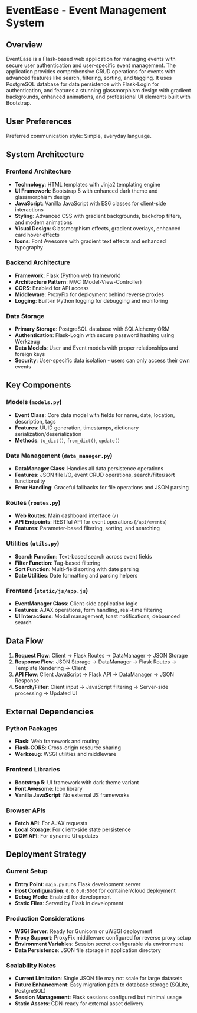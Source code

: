 # EventEase - Event Management System

## Overview

EventEase is a Flask-based web application for managing events with secure user authentication and user-specific event management. The application provides comprehensive CRUD operations for events with advanced features like search, filtering, sorting, and tagging. It uses PostgreSQL database for data persistence with Flask-Login for authentication, and features a stunning glassmorphism design with gradient backgrounds, enhanced animations, and professional UI elements built with Bootstrap.

## User Preferences

Preferred communication style: Simple, everyday language.

## System Architecture

### Frontend Architecture
- **Technology**: HTML templates with Jinja2 templating engine
- **UI Framework**: Bootstrap 5 with enhanced dark theme and glassmorphism design
- **JavaScript**: Vanilla JavaScript with ES6 classes for client-side interactions
- **Styling**: Advanced CSS with gradient backgrounds, backdrop filters, and modern animations
- **Visual Design**: Glassmorphism effects, gradient overlays, enhanced card hover effects
- **Icons**: Font Awesome with gradient text effects and enhanced typography

### Backend Architecture
- **Framework**: Flask (Python web framework)
- **Architecture Pattern**: MVC (Model-View-Controller)
- **CORS**: Enabled for API access
- **Middleware**: ProxyFix for deployment behind reverse proxies
- **Logging**: Built-in Python logging for debugging and monitoring

### Data Storage
- **Primary Storage**: PostgreSQL database with SQLAlchemy ORM
- **Authentication**: Flask-Login with secure password hashing using Werkzeug
- **Data Models**: User and Event models with proper relationships and foreign keys
- **Security**: User-specific data isolation - users can only access their own events

## Key Components

### Models (`models.py`)
- **Event Class**: Core data model with fields for name, date, location, description, tags
- **Features**: UUID generation, timestamps, dictionary serialization/deserialization
- **Methods**: `to_dict()`, `from_dict()`, `update()`

### Data Management (`data_manager.py`)
- **DataManager Class**: Handles all data persistence operations
- **Features**: JSON file I/O, event CRUD operations, search/filter/sort functionality
- **Error Handling**: Graceful fallbacks for file operations and JSON parsing

### Routes (`routes.py`)
- **Web Routes**: Main dashboard interface (`/`)
- **API Endpoints**: RESTful API for event operations (`/api/events`)
- **Features**: Parameter-based filtering, sorting, and searching

### Utilities (`utils.py`)
- **Search Function**: Text-based search across event fields
- **Filter Function**: Tag-based filtering
- **Sort Function**: Multi-field sorting with date parsing
- **Date Utilities**: Date formatting and parsing helpers

### Frontend (`static/js/app.js`)
- **EventManager Class**: Client-side application logic
- **Features**: AJAX operations, form handling, real-time filtering
- **UI Interactions**: Modal management, toast notifications, debounced search

## Data Flow

1. **Request Flow**: Client → Flask Routes → DataManager → JSON Storage
2. **Response Flow**: JSON Storage → DataManager → Flask Routes → Template Rendering → Client
3. **API Flow**: Client JavaScript → Flask API → DataManager → JSON Response
4. **Search/Filter**: Client input → JavaScript filtering → Server-side processing → Updated UI

## External Dependencies

### Python Packages
- **Flask**: Web framework and routing
- **Flask-CORS**: Cross-origin resource sharing
- **Werkzeug**: WSGI utilities and middleware

### Frontend Libraries
- **Bootstrap 5**: UI framework with dark theme variant
- **Font Awesome**: Icon library
- **Vanilla JavaScript**: No external JS frameworks

### Browser APIs
- **Fetch API**: For AJAX requests
- **Local Storage**: For client-side state persistence
- **DOM API**: For dynamic UI updates

## Deployment Strategy

### Current Setup
- **Entry Point**: `main.py` runs Flask development server
- **Host Configuration**: `0.0.0.0:5000` for container/cloud deployment
- **Debug Mode**: Enabled for development
- **Static Files**: Served by Flask in development

### Production Considerations
- **WSGI Server**: Ready for Gunicorn or uWSGI deployment
- **Proxy Support**: ProxyFix middleware configured for reverse proxy setup
- **Environment Variables**: Session secret configurable via environment
- **Data Persistence**: JSON file storage in application directory

### Scalability Notes
- **Current Limitation**: Single JSON file may not scale for large datasets
- **Future Enhancement**: Easy migration path to database storage (SQLite, PostgreSQL)
- **Session Management**: Flask sessions configured but minimal usage
- **Static Assets**: CDN-ready for external asset delivery